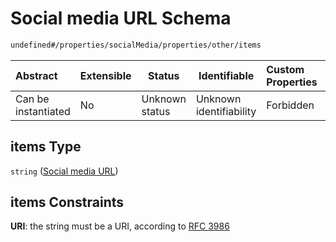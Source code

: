 # Social media URL Schema

```txt
undefined#/properties/socialMedia/properties/other/items
```




| Abstract            | Extensible | Status         | Identifiable            | Custom Properties | Additional Properties | Access Restrictions | Defined In                                                                 |
| :------------------ | ---------- | -------------- | ----------------------- | :---------------- | --------------------- | ------------------- | -------------------------------------------------------------------------- |
| Can be instantiated | No         | Unknown status | Unknown identifiability | Forbidden         | Allowed               | none                | [channel.schema.json\*](../out/channel.schema.json "open original schema") |

## items Type

`string` ([Social media URL](channel-properties-social-media-links-properties-other-social-media-url.md))

## items Constraints

**URI**: the string must be a URI, according to [RFC 3986](https://tools.ietf.org/html/rfc3986 "check the specification")
